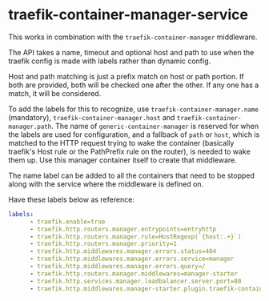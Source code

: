 # traefik-container-manager-service

This works in combination with the `traefik-container-manager` middleware.

The API takes a name, timeout and optional host and path to use when the traefik config is made with labels rather than dynamic config.

Host and path matching is just a prefix match on host or path portion. If both are provided, both will be checked one after the other. If any one has a match, it will be considered.

To add the labels for this to recognize, use `traefik-container-manager.name` (mandatory), `traefik-container-manager.host` and `traefik-container-manager.path`. The name of `generic-container-manager` is reserved for when the labels are used for configuration, and a fallback of `path` or `host`, which is matched to the HTTP request trying to wake the container (basically traefik's Host rule or the PathPrefix rule on the router), is needed to wake them up. Use this manager container itself to create that middleware.

The name label can be added to all the containers that need to be stopped along with the service where the middleware is defined on.

Have these labels below as reference:

```yaml
labels: 
      - traefik.enable=true
      - traefik.http.routers.manager.entrypoints=entryhttp
      - traefik.http.routers.manager.rule=HostRegexp(`{host:.+}`)
      - traefik.http.routers.manager.priority=1
      - traefik.http.middlewares.manager.errors.status=404
      - traefik.http.middlewares.manager.errors.service=manager
      - traefik.http.middlewares.manager.errors.query=/
      - traefik.http.routers.manager.middlewares=manager-starter
      - traefik.http.services.manager.loadbalancer.server.port=80
      - traefik.http.middlewares.manager-starter.plugin.traefik-container-manager.name=generic-container-manager
```
